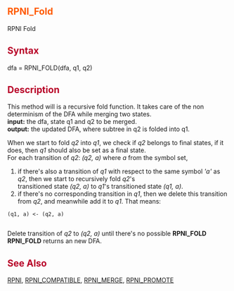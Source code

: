 <font color='FF5B00'><h2> RPNI_Fold </h2></font>
RPNI Fold
<font color='B80028'><h2> Syntax </h2></font>
dfa = RPNI\_FOLD(dfa, q1, q2)
<font color='B80028'><h2> Description </h2></font>
This method will is a recursive fold function. It takes care of the non determinism of the DFA while merging two states.<br>
<b>input:</b> the dfa, state q1 and q2 to be merged. <br>
<b>output:</b> the updated DFA, where subtree in q2 is folded into q1. <br>

When we start to fold <i>q2</i> into <i>q1</i>, we check if <i>q2</i> belongs to final states, if it does, then <i>q1</i> should also be set as a final state.<br>
For each transition of <i>q2</i>: <i>(q2, a)</i> where <i>a</i> from the symbol set, <br>
1. if there's also a transition of <i>q1</i> with respect to the same symbol  <i>'a'</i> as <i>q2</i>, then we start to recursively fold <i>q2</i>'s <br>
transitioned state <i>(q2, a)</i> to <i>q1</i>'s transitioned state <i>(q1, a)</i>. <br>
2. if there's no corresponding transition in <i>q1</i>, then we delete this transition from <i>q2</i>, and meanwhile add it to <i>q1</i>. That means:<br>
<pre><code>(q1, a) &lt;- (q2, a)<br>
</code></pre>
Delete transition of <i>q2</i> to <i>(q2, a)</i> until there's no possible <b>RPNI_FOLD</b> <br>
<b>RPNI_FOLD</b> returns an new DFA.<br>
<font color='B80028'><h2> See Also </h2></font>
<a href='RPNI.md'>RPNI</a>, <a href='RPNICompatible.md'>RPNI_COMPATIBLE</a>, <a href='RPNIMerge.md'>RPNI_MERGE</a>, <a href='RPNIPromote.md'>RPNI_PROMOTE</a>